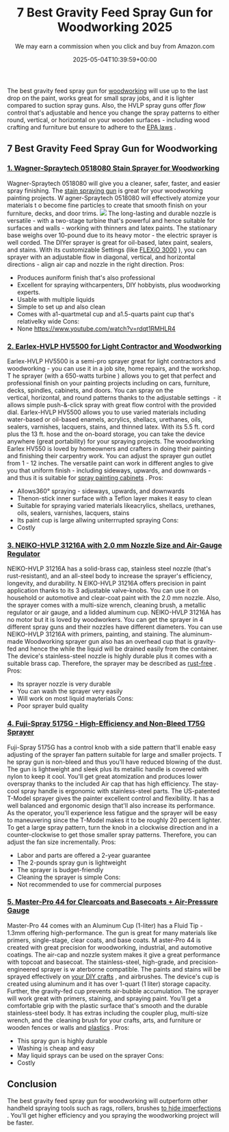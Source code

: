 ﻿---
author: We may earn a commission when you click and buy from Amazon.com
layout: post
title: 7 Best Gravity Feed Spray Gun for Woodworking 2025
date: '2025-05-04T10:39:59+00:00'
categories:
- Product Reviews
- Sprayers
tags: []
slug: /best-gravity-feed-spray-gun-for-woodworking/
lastmod: 2025-05-07T12:21:24+03:00
---

The best gravity feed spray gun for
[woodworking](https://pestpolicy.com/best-hvlp-spray-gun-for-woodworking/)
will use up to the last drop on the paint, works great for small spray jobs, and it is lighter compared to suction spray guns.
Also, the HVLP spray guns offer
*flow*
control that's adjustable and hence you change the spray patterns to either round, vertical, or horizontal on your wooden surfaces -
including wood crafting and furniture but ensure to adhere to the
[EPA laws](https://www.epa.gov/saferchoice/hvlp-spray-guns-best-practices-checklist)
.
## 7 Best Gravity Feed Spray Gun for Woodworking
### [1. Wagner-Spraytech 0518080 Stain Sprayer for Woodworking](https://www.amazon.com/dp/B003PGQI48/?tag=p-policy-20)
Wagner-Spraytech 0518080 will give you a cleaner, safer, faster, and easier spray finishing. The
[stain spraying gun](https://pestpolicy.com/best-deck-stain-sprayer/)
is great for your woodworking painting projects.
W
agner-Spraytech 0518080 will effectively
atomize your materials t
o become
fine particles to create that smooth finish on your furniture, decks, and door trims.
![](/assets/img/03/Best-Gravity-Feed-Spray-Gun-for-Woodworking-300x200.jpg)
The
long-lasting and durable
nozzle is versatile - with a
two-stage
turbine that's powerful and hence suitable for
surfaces and walls - working with thinners and latex paints.
The stationary base weighs over 10-pound due to its heavy motor - the electric sprayer is well corded. The DIYer sprayer is great for oil-based, latex paint, sealers, and stains.
With its customizable Settings (like
[FLEXiO 3000](https://pestpolicy.com/wagner-flexio-3000/)
), you can sprayer with an adjustable flow in diagonal, vertical, and horizontal directions - align air cap and nozzle in the right direction.
Pros:
- Produces auniform finish that's also professional
- Excellent for spraying withcarpenters, DIY hobbyists, plus woodworking experts.
- Usable with multiple liquids
- Simple to set up and also clean
- Comes with a1-quartmetal cup and a1.5-quarts paint cup that's relativelky wide
Cons:
- None
https://www.youtube.com/watch?v=rdqt1RMHLR4
### [2. Earlex-HVLP HV5500 for Light Contractor and Woodworking](https://www.amazon.com/dp/B004RGOKR2/?tag=p-policy-20)
Earlex-HVLP HV5500 is a semi-pro sprayer great for
light contractors and woodworking - you can use it in a job site, home repairs, and the workshop.
T
he sprayer (with a
650-watts turbine
) allows you to get that perfect and professional finish on your painting projects including on
cars, furniture, decks, spindles, cabinets, and doors.
You can spray on the
vertical, horizontal, and round patterns thanks to the adjustable settings  - it allows simple
push-&-click spray with great flow control with the provided dial.
Earlex-HVLP HV5500 allows you to use varied materials including
water-based or oil-based enamels, acrylics, shellacs, urethanes, oils, sealers, varnishes, lacquers, stains, and thinned latex.
With its
5.5 ft. cord plus the 13 ft. hose and the
on-board storage, you can take the device anywhere (great
portability)
for your
spraying projects.
The woodworking Earlex HV550 is loved by homeowners and crafters in doing their painting and finishing their carpentry work. You can adjust the sprayer gun outlet from 1 - 12 inches.
The versatile paint can work in different angles to give you that uniform finish - including sideways, upwards, and downwards - and thus it is suitable for
[spray painting cabinets](https://pestpolicy.com/best-paint-for-kitchen-cabinets/)
.
Pros:
- Allows360° spraying - sideways, upwards, and downwards
- Thenon-stick inner surface with a Teflon layer makes it easy to clean
- Suitable for spraying varied materials likeacrylics, shellacs, urethanes, oils, sealers, varnishes, lacquers, stains
- Its paint cup is large allwing uniterrrupted spraying
Cons:
- Costly
### [3. NEIKO-HVLP 31216A with 2.0 mm Nozzle Size and Air-Gauge Regulator](https://www.amazon.com/dp/B000UVHM3W/?tag=p-policy-20)
NEIKO-HVLP 31216A has a
solid-brass cap, stainless steel nozzle (that's rust-resistant), and an all-steel body to increase the sprayer's efficiency, longevity, and durability.
N
EIKO-HVLP 31216A offers
precision in paint application thanks to its 3 adjustable valve-knobs. You can use it on
household or automotive and
clear-coat
paint with the
2.0 mm nozzle.
Also, the sprayer comes with a
multi-size wrench, cleaning brush, a metallic regulator or air gauge, and a lidded aluminum cup. NEIKO-HVLP 31216A has no motor but it is loved by woodworkers.
You can get the sprayer in 4 different spray guns and their nozzles have different diameters. You can use NEIKO-HVLP 31216A with primers, painting, and staining.
The aluminum-made Woodworking sprayer gun also has an overhead cup that is gravity-fed and hence the while the liquid will be drained easily from the container.
The device's stainless-steel nozzle is highly durable plus it comes with a suitable brass cap. Therefore, the sprayer may be described as
[rust-free](https://pestpolicy.com/how-to-remove-rust-from-large-metal-objects/)
.
Pros:
- Its sprayer nozzle is very durable
- You can wash the sprayer very easily
- Will work on most liquid mayterials
Cons:
- Poor sprayer buld quality
### [4. Fuji-Spray 5175G - High-Efficiency and Non-Bleed T75G Sprayer](https://www.amazon.com/dp/B00D4NPQSQ/?tag=p-policy-20)
Fuji-Spray 5175G has a
control knob with a side pattern that'll enable easy adjusting of the sprayer fan pattern suitable for large and smaller projects.
T
he spray gun is non-bleed and thus you'll have reduced
blowing of the dust. The gun is
lightweight and sleek plus its metallic
handle is covered with nylon to keep it cool.
You'll get great
atomization and produces lower overspray thanks to the included Air cap that has high efficiency. The
stay-cool spray handle is ergonomic with
stainless-steel parts.
The US-patented  T-Model sprayer gives the painter excellent control and flexibility. It has a well balanced and ergonomic design that'll also increase its performance.
As the operator, you'll experience less fatigue and the sprayer will be easy to maneuvering since the T-Model makes it to be roughly 20 percent lighter.
To get a large spray pattern, turn the knob in a clockwise direction and in a counter-clockwise to get those smaller spray patterns. Therefore, you can adjust the fan size incrementally.
Pros:
- Labor and parts are offered a 2-year guarantee
- The 2-pounds spray gun is lightweight
- The sprayer is budget-friendly
- Cleaning the sprayer is simple
Cons:
- Not recommended to use for commercial purposes
### [5. Master-Pro 44 for Clearcoats and Basecoats + Air-Pressure Gauge](https://www.amazon.com/dp/B07HNFDCT9/?tag=p-policy-20)
Master-Pro 44 comes with an
Aluminum Cup (1-liter) has a Fluid Tip - 1.3mm offering high-performance. The gun is great for many materials like primers, single-stage, clear coats, and base coats.
M
aster-Pro 44 is created with great
precision for
woodworking, industrial, and automotive coatings. The
air-cap and nozzle system makes it give a great
performance with
topcoat and basecoat.
The
stainless-steel, high-grade, and precision-engineered sprayer is w
aterborne compatible. The paints and stains will be sprayed
effectively on
[your DIY crafts](https://pestpolicy.com/best-antifouling-paint-for-fiberglass/)
, and airbrushes.
The device's cup is created using aluminum and it has over 1-quart (1 liter) storage capacity. Further, the gravity-fed cup prevents air-bubble accumulation.
The sprayer will work great with primers, staining, and spraying paint. You'll get a comfortable grip with the plastic surface that's smooth and the durable stainless-steel body.
It has extras including the coupler plug, multi-size wrench, and the  cleaning brush for your crafts, arts, and furniture or wooden fences or walls and
[plastics](https://pestpolicy.com/best-spray-paints-for-plastic/)
.
Pros:
- This spray gun is highly durable
- Washing is cheap and easy
- May liquid sprays can be used on the sprayer
Cons:
- Costly
## Conclusion
The best gravity feed spray gun for woodworking will outperform other handheld spraying tools such as rags, rollers, brushes
[to hide imperfections](https://pestpolicy.com/best-paint-roller-to-hide-imperfections/)
.
You'll get higher efficiency and you spraying the woodworking project will be faster.